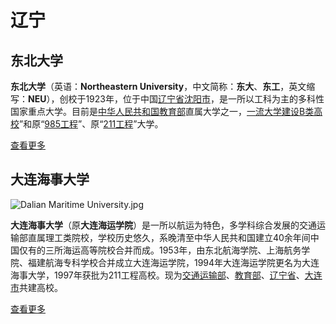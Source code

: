 # 辽宁

## 东北大学
**东北大学**（英语：**Northeastern University**，中文简称：**东大**、**东工**，英文缩写：**NEU**），创校于1923年，位于中国[辽宁省](https://zh.wikipedia.org/wiki/%E8%BE%BD%E5%AE%81%E7%9C%81)[沈阳市](https://zh.wikipedia.org/wiki/%E6%B2%88%E9%98%B3%E5%B8%82)，是一所以工科为主的多科性国家重点大学。目前是[中华人民共和国教育部](https://zh.wikipedia.org/wiki/%E4%B8%AD%E5%8D%8E%E4%BA%BA%E6%B0%91%E5%85%B1%E5%92%8C%E5%9B%BD%E6%95%99%E8%82%B2%E9%83%A8)直属大学之一，[一流大学建设B类高校](https://zh.wikipedia.org/wiki/%E4%B8%96%E7%95%8C%E4%B8%80%E6%B5%81%E5%A4%A7%E5%AD%A6%E5%92%8C%E4%B8%80%E6%B5%81%E5%AD%A6%E7%A7%91%E5%BB%BA%E8%AE%BE)”和原“[985工程](https://zh.wikipedia.org/wiki/985%E5%B7%A5%E7%A8%8B)”、原“[211工程](https://zh.wikipedia.org/wiki/211%E5%B7%A5%E7%A8%8B)”大学。

[查看更多](../neu/)

## 大连海事大学
![Dalian Maritime University.jpg](https://upload.wikimedia.org/wikipedia/zh/thumb/1/14/Dalian_Maritime_University.jpg/200px-Dalian_Maritime_University.jpg)

**大连海事大学**（原**大连海运学院**）是一所以航运为特色，多学科综合发展的交通运输部直属理工类院校，学校历史悠久，系晚清至中华人民共和国建立40余年间中国仅有的三所海运高等院校合并而成。1953年，由东北航海学院、上海航务学院、福建航海专科学校合并成立大连海运学院，1994年大连海运学院更名为大连海事大学，1997年获批为211工程高校。现为[交通运输部](https://zh.wikipedia.org/wiki/%E4%BA%A4%E9%80%9A%E8%BF%90%E8%BE%93%E9%83%A8)、[教育部](https://zh.wikipedia.org/wiki/%E6%95%99%E8%82%B2%E9%83%A8)、[辽宁省](https://zh.wikipedia.org/wiki/%E8%BE%BD%E5%AE%81%E7%9C%81)、[大连市](https://zh.wikipedia.org/wiki/%E5%A4%A7%E8%BF%9E%E5%B8%82)共建高校。

[查看更多](../dlmu/)